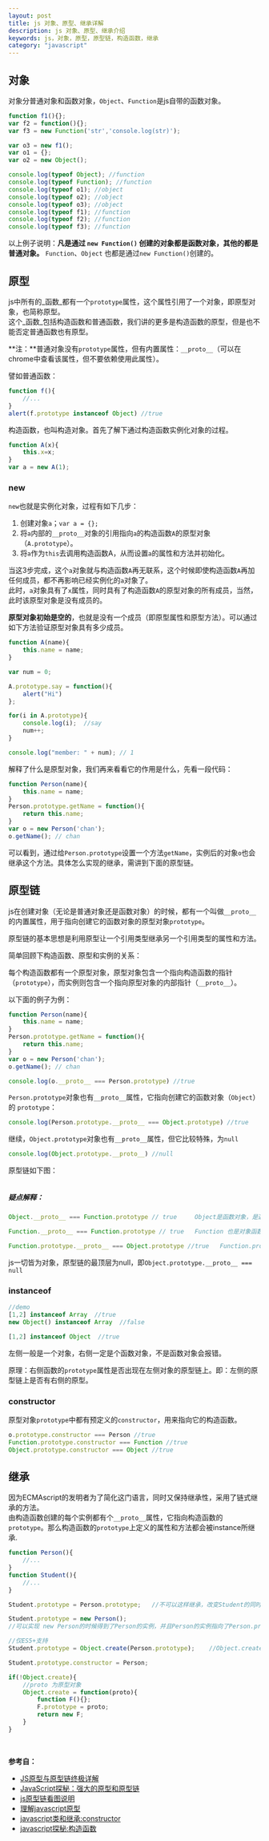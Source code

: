 ```yaml
---
layout: post
title: js 对象、原型、继承详解
description: js 对象、原型、继承介绍
keywords: js，对象，原型，原型链，构造函数，继承
category: "javascript"
---
```



## 对象

对象分普通对象和函数对象，`Object`、`Function`是js自带的函数对象。

<!-- more -->

```js
function f1(){};
var f2 = function(){};
var f3 = new Function('str','console.log(str)');

var o3 = new f1();
var o1 = {};
var o2 = new Object();

console.log(typeof Object); //function
console.log(typeof Function); //function
console.log(typeof o1); //object
console.log(typeof o2); //object
console.log(typeof o3); //object
console.log(typeof f1); //function
console.log(typeof f2); //function
console.log(typeof f3); //function 
```

以上例子说明：**凡是通过 `new Function()` 创建的对象都是函数对象，其他的都是普通对象。** `Function`、`Object` 也都是通过`new Function()`创建的。

## 原型

js中所有的_函数_都有一个`prototype`属性，这个属性引用了一个对象，即原型对象，也简称原型。<br>
这个_函数_包括构造函数和普通函数，我们讲的更多是构造函数的原型，但是也不能否定普通函数也有原型。

**注：**普通对象没有`prototype`属性，但有内置属性：`__proto__`（可以在chrome中查看该属性，但不要依赖使用此属性）。

譬如普通函数：

```js
function f(){
    //...
}
alert(f.prototype instanceof Object) //true
```

构造函数，也叫构造对象。首先了解下通过构造函数实例化对象的过程。

```js
function A(x){
    this.x=x;
}
var a = new A(1);
```

### new

`new`也就是实例化对象，过程有如下几步：

1. 创建对象`a`；`var a = {};`
2. 将`a`内部的`__proto__`对象的引用指向`a`的构造函数`A`的原型对象（`A.prototype`）。
3. 将`a`作为`this`去调用构造函数A，从而设置`a`的属性和方法并初始化。

当这3步完成，这个`a`对象就与构造函数`A`再无联系，这个时候即使构造函数`A`再加任何成员，都不再影响已经实例化的`a`对象了。<br>
此时，`a`对象具有了`x`属性，同时具有了构造函数`A`的原型对象的所有成员，当然，此时该原型对象是没有成员的。

**原型对象初始是空的**，也就是没有一个成员（即原型属性和原型方法）。可以通过如下方法验证原型对象具有多少成员。

```js
function A(name){
    this.name = name;
}

var num = 0;

A.prototype.say = function(){
    alert("Hi")
};

for(i in A.prototype){
    console.log(i);  //say
    num++;
}

console.log("member: " + num); // 1
```

解释了什么是原型对象，我们再来看看它的作用是什么，先看一段代码：

```js
function Person(name){
    this.name = name;
}
Person.prototype.getName = function(){
    return this.name;
}
var o = new Person('chan');
o.getName(); // chan
```

可以看到，通过给`Person.prototype`设置一个方法`getName`，实例后的对象`o`也会继承这个方法。具体怎么实现的继承，需讲到下面的原型链。


## 原型链

js在创建对象（无论是普通对象还是函数对象）的时候，都有一个叫做`__proto__`的内置属性，用于指向创建它的函数对象的原型对象`prototype`。

原型链的基本思想是利用原型让一个引用类型继承另一个引用类型的属性和方法。

简单回顾下构造函数、原型和实例的关系：

每个构造函数都有一个原型对象，原型对象包含一个指向构造函数的指针（`prototype`），而实例则包含一个指向原型对象的内部指针（`__proto__`）。

以下面的例子为例：

```js
function Person(name){
    this.name = name;
}
Person.prototype.getName = function(){
    return this.name;
}
var o = new Person('chan');
o.getName(); // chan

console.log(o.__proto__ === Person.prototype) //true
```

`Person.prototype`对象也有`__proto__`属性，它指向创建它的函数对象（`Object`）的 `prototype`：

```js
console.log(Person.prototype.__proto__ === Object.prototype) //true
```

继续，`Object.prototype`对象也有`__proto__`属性，但它比较特殊，为`null`

```js
console.log(Object.prototype.__proto__) //null
```

原型链如下图：

<img src="/static/images/img/js-prototype-lian.jpg" alt="">

##### 疑点解释：

```js
Object.__proto__ === Function.prototype // true     Object是函数对象，是通过new Function()创建，所以Object.__proto__指向Function.prototype。

Function.__proto__ === Function.prototype // true   Function 也是对象函数，也是通过new Function()创建，所以Function.__proto__指向Function.prototype。

Function.prototype.__proto__ === Object.prototype //true   Function.prototype是个函数对象，理论上他的__proto__应该指向 Function.prototype，就是他自己，自己指向自己，没有意义。
```

js一切皆为对象，原型链的最顶层为null，即`Object.prototype.__proto__ === null`



### instanceof

```js
//demo
[1,2] instanceof Array  //true
new Object() instanceof Array  //false

[1,2] instanceof Object  //true
```

左侧一般是一个对象，右侧一定是个函数对象，不是函数对象会报错。

原理：右侧函数的`prototype`属性是否出现在左侧对象的原型链上。即：左侧的原型链上是否有右侧的原型。

### constructor

原型对象`prototype`中都有预定义的`constructor`，用来指向它的构造函数。

```js
o.prototype.constructor === Person //true
Function.prototype.constructor === Function //true
Object.prototype.constructor === Object //true
```


## 继承

因为ECMAscript的发明者为了简化这门语言，同时又保持继承性，采用了链式继承的方法。 <br>
由构造函数创建的每个实例都有个`__proto__`属性，它指向构造函数的`prototype`。那么构造函数的`prototype`上定义的属性和方法都会被instance所继承.

```js
function Person(){
	//...
}
function Student(){
	//...
}

Student.prototype = Person.prototype;	//不可以这样继承，改变Student的同时，也会改变Person，因为他们是引用

Student.prototype = new Person();	
//可以实现 new Person的时候得到了Person的实例，并且Person的实例指向了Person.prototype 并且调用了构造函数。不过因为调用了构造函数，在Person有参数时此方法不太好使

//仅ES5+支持
Student.prototype = Object.create(Person.prototype);	//Object.create的作用：创建以个空对象，并且这个空对象的原型指向传入的参数，即Person.prototype

Student.prototype.constructor = Person;

if(!Object.create){
	//proto 为原型对象
	Object.create = function(proto){
		function F(){};
		F.prototype = proto;
		return new F;
	}
}

```

<br>

__参考自：__

- <a rel="nofollow" href="http://www.108js.com/article/article1/10201.html?id=1092" target="_blank" title="">JS原型与原型链终极详解</a>
- <a rel="nofollow" href="http://www.nowamagic.net/librarys/veda/detail/1648" target="_blank" title="">JavaScript探秘：强大的原型和原型链</a>
- <a rel="nofollow" href="http://www.jb51.net/article/30750.htm" target="_blank" title="">js原型链看图说明</a>
- <a rel="nofollow" href="http://blog.jobbole.com/9648/" target="_blank">理解javascript原型</a>
- <a rel="nofollow" href="http://developer.51cto.com/art/200907/134913.htm" target="_blank">javascript类和继承:constructor</a>
- <a rel="nofollow" href="http://www.nowamagic.net/librarys/veda/detail/1642" target="_blank">javascript探秘:构造函数</a>